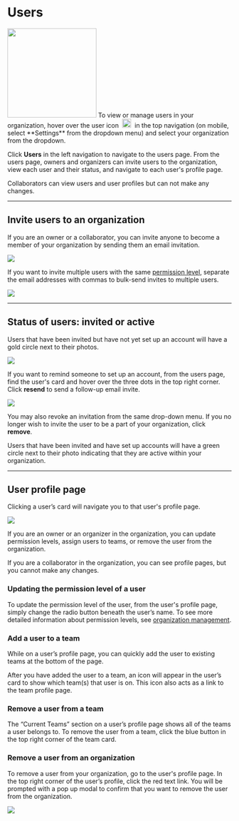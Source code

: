 # Users

<img class="right shadow" src="/img/organizations/org-account-settings.jpg" width="200"/>
To view or manage users in your organization, hover over the user icon &nbsp;<img class="inline" src="/img/organizations/user-icon.png" height="20"/>&nbsp; in the top navigation  (on mobile, select **Settings** from the dropdown menu) and select your organization from the dropdown.

Click **Users** in the left navigation to navigate to the users page. From the users page, owners and organizers can invite users to the organization, view each user and their status, and navigate to each user's profile page.

Collaborators can view users and user profiles but can not make any changes.

---

## Invite users to an organization

If you are an owner or a collaborator, you can invite anyone to become a member of your organization by sending them an email invitation.

![](/img/organizations/org-inviteuser.jpg)

If you want to invite multiple users with the same [permission level](/organizations/management.md), separate the email addresses with commas to bulk-send invites to multiple users.

![](/img/organizations/org-invite-multiple.jpg)

---

## Status of users: invited or active
Users that have been invited but have not yet set up an account will have a gold circle next to their photos.

![](/img/organizations/org-status-orange-grey-dots.jpg)


If you want to remind someone to set up an account, from the users page, find the user's card and hover over the three dots in the top right corner. Click **resend** to send a follow-up email invite.

![](/img/organizations/org-status-resend.jpg)

You may also revoke an invitation from the same drop-down menu. If you no longer wish to invite the user to be a part of your organization, click **remove**.

Users that have been invited and have set up accounts will have a green circle next to their photo indicating that they are active within your organization.

---

## User profile page
Clicking a user’s card will navigate you to that user's profile page.

![](/img/organizations/org-user-profile.jpg)

If you are an owner or an organizer in the organization, you can update permission levels, assign users to teams, or remove the user from the organization.

If you are a collaborator in the organization, you can see profile pages, but you cannot make any changes.

### Updating the permission level of a user
To update the permission level of the user, from the user's profile page, simply change the radio button beneath the user’s name. To see more detailed information about permission levels, see [organization management](/organizations/management.md).

### Add a user to a team
While on a user’s profile page, you can quickly add the user to existing teams at the bottom of the page.

After you have added the user to a team, an icon will appear in the user’s card to show which team(s) that user is on. This icon also acts as a link to the team profile page.

### Remove a user from a team
The “Current Teams” section on a user’s profile page shows all of the teams a user belongs to. To remove the user from a team, click the blue button in the top right corner of the team card.

### Remove a user from an organization
To remove a user from your organization, go to the user's profile page. In the top right corner of the user’s profile, click the red text link. You will be prompted with a pop up modal to confirm that you want to remove the user from the organization.

![](/img/organizations/org-user-profile.jpg)
